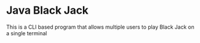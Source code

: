 # Java Black Jack
This is a CLI based program that allows multiple users to play Black Jack on a single terminal